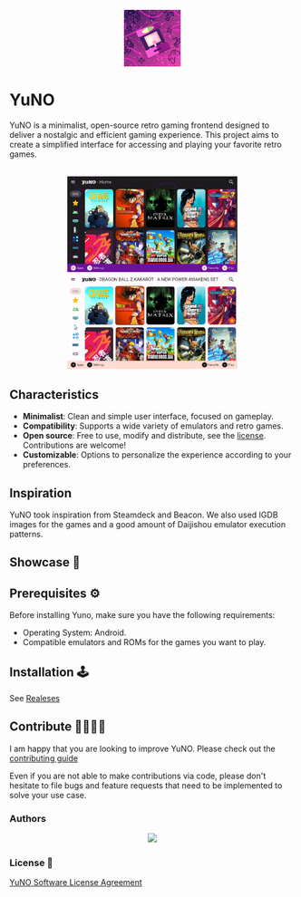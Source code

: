 <br />
<div Align="Center">
<img src="assets/logo-prod.png" width="100" alt="Logo yuno"/>
</div>

# YuNO

YuNO is a minimalist, open-source retro gaming frontend designed to deliver a nostalgic and efficient gaming experience. This project aims to create a simplified interface for accessing and playing your favorite retro games.

<br />
<div Align="Center">
<img src="assets/print1.jpg" width="300" alt="Print1 yuno"/>
<img src="assets/print2.jpg" width="300" alt="Print1 yuno"/>
</div>

## Characteristics

- **Minimalist**: Clean and simple user interface, focused on gameplay.
- **Compatibility**: Supports a wide variety of emulators and retro games.
- **Open source**: Free to use, modify and distribute, see the [license](LICENSE). Contributions are welcome!
- **Customizable**: Options to personalize the experience according to your preferences.

## Inspiration

YuNO took inspiration from Steamdeck and Beacon.
We also used IGDB images for the games and a good amount of Daijishou emulator execution patterns.

## Showcase 🎥

## Prerequisites ⚙️

Before installing Yuno, make sure you have the following requirements:

- Operating System: Android.
- Compatible emulators and ROMs for the games you want to play.

## Installation 🕹️

See [Realeses](https://github.com/Flutterando/yuno/releases)

## Contribute 👩‍💻🧑‍💻

I am happy that you are looking to improve YuNO. Please check out the [contributing guide](CONTRIBUTING.md)

Even if you are not able to make contributions via code, please don't hesitate to file bugs and feature requests that need to be implemented to solve your use case.

### Authors

<div align="center">
    <a href="https://github.com/Flutterando/yuno/graphs/contributors">
        <img src="https://contrib.rocks/image?repo=Flutterando/yuno" />
    </a>
</div>

### License 📄

[YuNO Software License Agreement](LICENSE)
